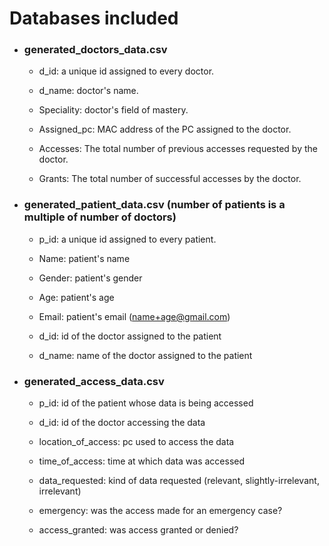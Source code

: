 # Databases included

* ### generated_doctors_data.csv

  * d_id:        a unique id assigned to every doctor.

  * d_name:      doctor's name.

  * Speciality:  doctor's field of mastery.

  * Assigned_pc: MAC address of the PC assigned to the doctor.

  * Accesses:    The total number of previous accesses requested by the doctor.

  * Grants:      The total number of successful accesses by the doctor.
  

* ### generated_patient_data.csv (number of patients is a multiple of number of doctors)
 
  * p_id:         a unique id assigned to every patient.
 
  * Name:         patient's name
 
  * Gender:       patient's gender
  
  * Age:          patient's age
 
  * Email:        patient's email (name+age@gmail.com)

  * d_id:         id of the doctor assigned to the patient
  
  * d_name:       name of the doctor assigned to the patient

* ### generated_access_data.csv

  * p_id:               id of the patient whose data is being accessed
  
  * d_id:               id of the doctor accessing the data
  
  * location_of_access: pc used to access the data
  
  * time_of_access:     time at which data was accessed
  
  * data_requested:     kind of data requested (relevant, slightly-irrelevant, irrelevant)
  
  * emergency:          was the access made for an emergency case?
  
  * access_granted:     was access granted or denied?

